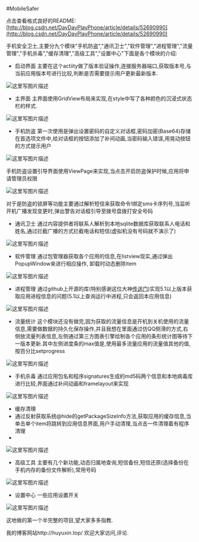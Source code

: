 #MobileSafer

点击查看格式良好的README:[http://blog.csdn.net/DayDayPlayPhone/article/details/52690990](http://blog.csdn.net/DayDayPlayPhone/article/details/52690990)


手机安全卫士,主要分九个模块"手机防盗","通讯卫士","软件管理","进程管理","流量管理","手机杀毒","缓存清理","高级工具","设置中心"下面是各个模块的介绍:

 - 启动界面
 主要在这个actiity做了版本验证操作,连接服务器端口,获取版本号,与当前应用版本号进行比较,判断是否需要提示用户更新最新版本.

![这里写图片描述](http://img.blog.csdn.net/20160928001132974)

 - 主界面
 主界面使用GridView布局来实现,在style中写了各种颜色的沉浸式状态栏的样式.

 ![这里写图片描述](http://img.blog.csdn.net/20160928001346725)
 
 - 手机防盗
第一次使用是弹出设置密码的自定义对话框,密码加密(Base64)存储在首选项文件中,给对话框的按钮添加了补间动画,当密码输入错误,用晃动按钮的方式提示用户

![这里写图片描述](http://img.blog.csdn.net/20160928001616257)
 
 
手机防盗设置引导界面使用ViewPage来实现,当点击开启防盗保护时候,应用将申请管理员权限

![这里写图片描述](http://img.blog.csdn.net/20160928002515577)
 
对于是防盗的锁屏等功能主要通过解析短信来获取命令!绑定sms卡序列号,当监听开机广播发现变更时,弹出警告对话框引导至拨号盘拨打安全号码
 - 通讯卫士
 通过内容提供者将联系人解析到本地sqlite数据库获取联系人电话和姓名,通过拦截广播的方式拦截电话和短信(虚拟机没有号码就不演示了)

 ![这里写图片描述](http://img.blog.csdn.net/20160928003014513)
 
 - 软件管理
 通过包管理器获取各个应用的信息,在listview现实,通过弹出PopupWindow来进行相应操作,
卸载时动态删除item

 ![这里写图片描述](http://img.blog.csdn.net/20160928003636827)
 
 - 进程管理
 通过github上开源的库(特别感谢这位大神[传送门](https://github.com/Chainfire/libsuperuser))实现5.1以上版本获取应用进程信息的问题(5.1以上查询运行中进程,只会返回本应用信息)

 ![这里写图片描述](http://img.blog.csdn.net/20160928004012878)
 
 - 流量统计
 这个模块还没有做完,因为获取的流量信息是开机到关机使用的流量信息,需要做数据的持久化保存操作,并且我想在里面通过仿QQ侧滑的方式,右侧放流量列表信息,左侧通过第三方图表引擎绘制各个应用的条形统计图等待下一版本更新.其中左侧进度条的max值是,使用最多流量应用的流量值其他的值,按百分比setprogress

 ![这里写图片描述](http://img.blog.csdn.net/20160928004422400)
 - 手机杀毒
 通过应用包名和程序signatures生成的md5码两个信息和本地病毒库进行比较,界面通过补间动画和framelayout来实现

 ![这里写图片描述](http://img.blog.csdn.net/20160928005224770)
 
 - 缓存清理
 - 通过反射获取系统@hide的getPackageSizeInfo方法,获取应用的缓存信息,当单击单个item将跳转到应用信息界面,用户手动清理,当点击一件清理着有程序清理
 - 
![这里写图片描述](http://img.blog.csdn.net/20160928005704401)

 - 高级工具
 主要有几个新功能,动态归属地查询,短信备份,短信还原(选择备份在手机内存的备份文件解析),常用号码

 ![这里写图片描述](http://img.blog.csdn.net/20160928010132203)
 
 - 设置中心
 一些应用设置开关

 ![这里写图片描述](http://img.blog.csdn.net/20160928010241220)

 这地做的第一个半完整的项目,望大家多多指教.

我的博客网站http://huyuxin.top/ 欢迎大家访问,评论.
